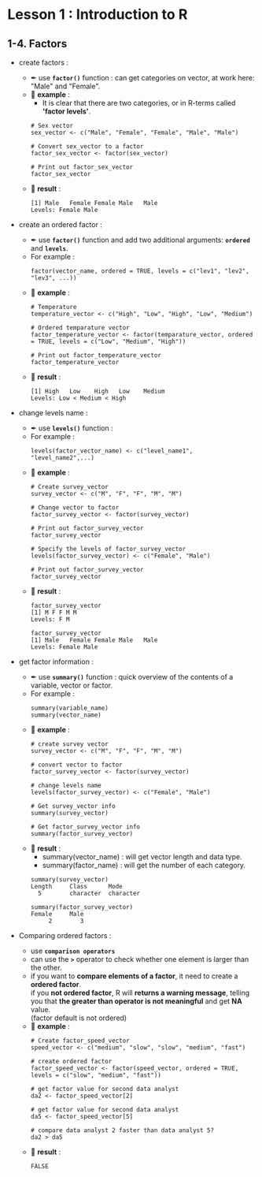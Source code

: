 # Lesson 1 : Introduction to R

## 1-4. Factors
* create factors :
  * ✒ use **`factor()`** function : can get categories on vector, at work here: "Male" and "Female".
  * 📝 **example** :
    * It is clear that there are two categories, or in R-terms called **'factor levels'**.
    ```
    # Sex vector
    sex_vector <- c("Male", "Female", "Female", "Male", "Male")
    
    # Convert sex_vector to a factor
    factor_sex_vector <- factor(sex_vector)
    
    # Print out factor_sex_vector
    factor_sex_vector
    ```
  * 🔎 **result** :
    ```
    [1] Male   Female Female Male   Male  
    Levels: Female Male
    ```

* create an ordered factor :
  * ✒ use **`factor()`** function and add two additional arguments: **`ordered`** and **`levels`**.
  * For example :
    ```
    factor(vector_name, ordered = TRUE, levels = c("lev1", "lev2", "lev3", ...))
    ```
  * 📝 **example** :
    ```
    # Temperature
    temperature_vector <- c("High", "Low", "High", "Low", "Medium")
    
    # Ordered temparature vector
    factor_temperature_vector <- factor(temparature_vector, ordered = TRUE, levels = c("Low", "Medium", "High"))
    
    # Print out factor_temperature_vector
    factor_temperature_vector
    ```
  * 🔎 **result** :
    ```
    [1] High   Low    High   Low    Medium
    Levels: Low < Medium < High
    ```   
    
* change levels name : 
  * ✒ use **`levels()`** function :
  * For example :
    ```
    levels(factor_vector_name) <- c("level_name1", "level_name2",...)
    ```
  * 📝 **example** :
    ```
    # Create survey_vector
    survey_vector <- c("M", "F", "F", "M", "M")
    
    # Change vector to factor
    factor_survey_vector <- factor(survey_vector)
    
    # Print out factor_survey_vector
    factor_survey_vector
    
    # Specify the levels of factor_survey_vector
    levels(factor_survey_vector) <- c("Female", "Male")
    
    # Print out factor_survey_vector
    factor_survey_vector
    ```
  * 🔎 **result** :
    ```
    factor_survey_vector
    [1] M F F M M
    Levels: F M
    
    factor_survey_vector 
    [1] Male   Female Female Male   Male  
    Levels: Female Male
    ```
    
* get factor information :
  * ✒ use **`summary()`** function : quick overview of the contents of a variable, vector or factor.
  * For example :
    ```
    summary(variable_name)
    summary(vector_name)
    ```
  * 📝 **example** :
    ```
    # create survey vector
    survey_vector <- c("M", "F", "F", "M", "M")
    
    # convert vector to factor
    factor_survey_vector <- factor(survey_vector)
    
    # change levels name
    levels(factor_survey_vector) <- c("Female", "Male")
    
    # Get survey_vector info
    summary(survey_vector)
    
    # Get factor_survey_vector info
    summary(factor_survey_vector)
    ```
  * 🔎 **result** :
    * summary(vector_name) : will get vector length and data type.
    * summary(factor_name) : will get the number of each category.
    ```
    summary(survey_vector)
    Length     Class      Mode 
      5        character  character 
      
    summary(factor_survey_vector)
    Female     Male 
         2        3 
    ```
    
* Comparing ordered factors :
  * use **`comparison operators`**
  * can use the **`>`** operator to check whether one element is larger than the other.
  * if you want to **compare elements of a factor**, it need to create a **ordered factor**.
    <br>if you **not ordered factor**, R will **returns a warning message**, telling you that **the greater than operator is not meaningful** and get **NA** value.
    <br>(factor default is not ordered)</br>
  * 📝 **example** :
    ```
    # Create factor_speed_vector
    speed_vector <- c("medium", "slow", "slow", "medium", "fast")
    
    # create ordered factor
    factor_speed_vector <- factor(speed_vector, ordered = TRUE, levels = c("slow", "medium", "fast"))
    
    # get factor value for second data analyst
    da2 <- factor_speed_vector[2]
    
    # get factor value for second data analyst
    da5 <- factor_speed_vector[5]
    
    # compare data analyst 2 faster than data analyst 5? 
    da2 > da5
    ```
  * 🔎 **result** :   
    ```
    FALSE
    ```  
